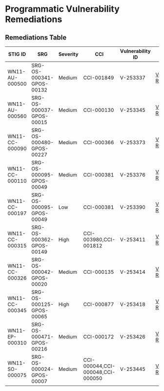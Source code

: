 # Programmatic Vulnerability Remediations

## Remediations Table

| STIG ID        | SRG                              | Severity | CCI                                  | Vulnerability ID | Link |
|----------------|----------------------------------|----------|--------------------------------------|-----------------|------|
| WN11-AU-000500 | SRG-OS-000341-GPOS-00132         | Medium   | CCI-001849                           | V-253337        | [View Remediation](https://github.com/jreboja/STIG-powershell-automation/blob/main/scripts/WN11-AU-000500.ps1) |
| WN11-AU-000560 | SRG-OS-000037-GPOS-00015         | Medium   | CCI-000130                           | V-253345        | [View Remediation](https://github.com/jreboja/STIG-powershell-automation/blob/13177c2ae9050712a671b4bc4223dd6506fc87d7/scripts/WN11-AU-000560.ps1) |
| WN11-CC-000090 | SRG-OS-000480-GPOS-00227         | Medium   | CCI-000366                           | V-253373        | [View Remediation](https://github.com/jreboja/STIG-powershell-automation/blob/13177c2ae9050712a671b4bc4223dd6506fc87d7/scripts/WN11-CC-000090.ps1) |
| WN11-CC-000110 | SRG-OS-000095-GPOS-00049         | Medium   | CCI-000381                           | V-253376        | [View Remediation](https://github.com/jreboja/STIG-powershell-automation/blob/13177c2ae9050712a671b4bc4223dd6506fc87d7/scripts/WN11-CC-000110.ps1) |
| WN11-CC-000197 | SRG-OS-000095-GPOS-00049         | Low      | CCI-000381                           | V-253390        | [View Remediation](https://github.com/jreboja/STIG-powershell-automation/blob/13177c2ae9050712a671b4bc4223dd6506fc87d7/scripts/WN11-CC-000197.ps1) |
| WN11-CC-000315 | SRG-OS-000362-GPOS-00149         | High     | CCI-003980,CCI-001812                | V-253411        | [View Remediation](https://github.com/jreboja/STIG-powershell-automation/blob/13177c2ae9050712a671b4bc4223dd6506fc87d7/scripts/WN11-CC-000315.ps1) |
| WN11-CC-000326 | SRG-OS-000042-GPOS-00020         | Medium   | CCI-000135                           | V-253414        | [View Remediation](https://github.com/jreboja/STIG-powershell-automation/blob/13177c2ae9050712a671b4bc4223dd6506fc87d7/scripts/WN11-CC-000326.ps1) |
| WN11-CC-000345 | SRG-OS-000125-GPOS-00065         | High     | CCI-000877                           | V-253418        | [View Remediation](https://github.com/jreboja/STIG-powershell-automation/blob/13177c2ae9050712a671b4bc4223dd6506fc87d7/scripts/WN11-CC-000345.ps1) |
| WN11-EP-000310 | SRG-OS-000471-GPOS-00216         | Medium   | CCI-000172                           | V-253426        | [View Remediation](https://github.com/jreboja/STIG-powershell-automation/blob/13177c2ae9050712a671b4bc4223dd6506fc87d7/scripts/WN11-EP-000310.ps1) |
| WN11-SO-000075 | SRG-OS-000024-GPOS-00007         | Medium   | CCI-000044,CCI-000048,CCI-000050    | V-253445        | [View Remediation](https://github.com/jreboja/STIG-powershell-automation/blob/13177c2ae9050712a671b4bc4223dd6506fc87d7/scripts/WN11-SO-000075.ps1) |



